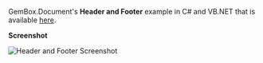 GemBox.Document's **Header and Footer** example in C# and VB.NET that is available [here](https://www.gemboxsoftware.com/document/examples/word-header-footer/208).

**Screenshot**

![Header and Footer Screenshot](https://www.gemboxsoftware.com/Document/Examples/Content/BasicFeatures/HeaderandFooter/HeaderAndFooter.png)